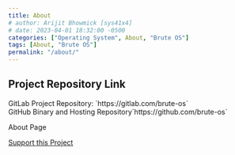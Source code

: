 ```yaml
---
title: About
# author: Arijit Bhowmick [sys41x4]
# date: 2023-04-01 18:32:00 -0500
categories: ["Operating System", About, "Brute OS"]
tags: [About, "Brute OS"]
permalink: "/about/"
---
```


<h2> Project Repository Link </h2>
GitLab Project Repository: `https://gitlab.com/brute-os`<br>
GitHub Binary and Hosting Repository`https://github.com/brute-os`

About Page

<a href="/donate/">Support this Project</a>
